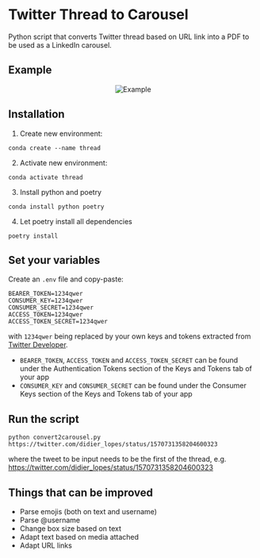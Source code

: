 # Twitter Thread to Carousel

Python script that converts Twitter thread based on URL link into a PDF to be used as a LinkedIn carousel.

## Example

<p align="center">
  <img src="https://user-images.githubusercontent.com/25267873/197391335-b382e774-c417-41e0-ae3d-2e8c091fe4ad.gif" alt="Example"/>
</p>

## Installation

1. Create new environment:
```
conda create --name thread
```

2. Activate new environment:
```
conda activate thread
```

3. Install python and poetry
```
conda install python poetry
```

4. Let poetry install all dependencies
```
poetry install
```

## Set your variables

Create an `.env` file and copy-paste:
```
BEARER_TOKEN=1234qwer
CONSUMER_KEY=1234qwer
CONSUMER_SECRET=1234qwer
ACCESS_TOKEN=1234qwer
ACCESS_TOKEN_SECRET=1234qwer
```

with `1234qwer` being replaced by your own keys and tokens extracted from [Twitter Developer](https://developer.twitter.com/en/portal/projects-and-apps).

* `BEARER_TOKEN`, `ACCESS_TOKEN` and `ACCESS_TOKEN_SECRET` can be found under the Authentication Tokens section of the Keys and Tokens tab of your app
* `CONSUMER_KEY` and `CONSUMER_SECRET` can be found under the Consumer Keys section of the Keys and Tokens tab of your app

## Run the script

```
python convert2carousel.py https://twitter.com/didier_lopes/status/1570731358204600323
```

where the tweet to be input needs to be the first of the thread, e.g. https://twitter.com/didier_lopes/status/1570731358204600323


## Things that can be improved

* Parse emojis (both on text and username)
* Parse @username
* Change box size based on text
* Adapt text based on media attached
* Adapt URL links



